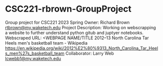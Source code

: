 # CSC221-rbrown-GroupProject
Group project for  CSC221 2023 Spring
Owner: 
Richard Brown rtbrown@my.waketech.edu
Project Description:
Working on webscrapping a website to further understand python gitub and juptyer notebooks.
Webscraped URL: <WEBPAGE NAME/TITLE 
2012–13 North Carolina Tar Heels men's basketball team - Wikipedia
https://en.wikipedia.org/wiki/2012%E2%80%9313_North_Carolina_Tar_Heels_men%27s_basketball_team
Collaborator:
Larry Web lcwebb1@my.waketech.edu
